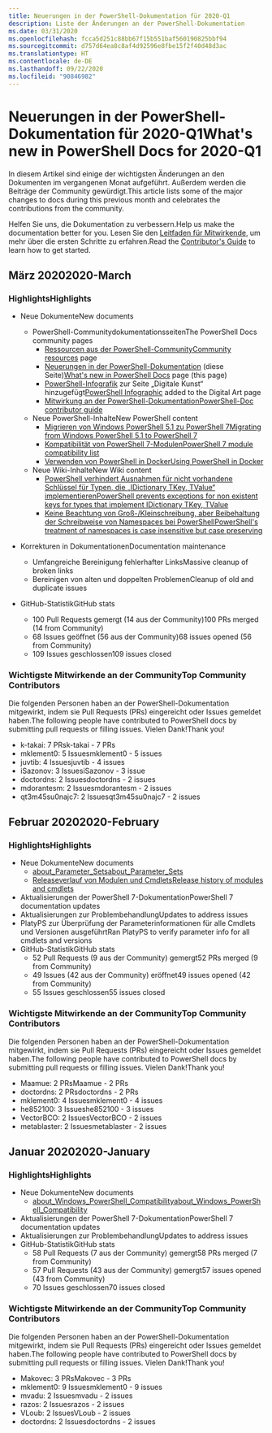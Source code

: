 ```yaml
---
title: Neuerungen in der PowerShell-Dokumentation für 2020-Q1
description: Liste der Änderungen an der PowerShell-Dokumentation
ms.date: 03/31/2020
ms.openlocfilehash: fcca5d251c88bb67f15b551baf560190825bbf94
ms.sourcegitcommit: d757d64ea8c8af4d92596e8fbe15f2f40d48d3ac
ms.translationtype: HT
ms.contentlocale: de-DE
ms.lasthandoff: 09/22/2020
ms.locfileid: "90846982"
---
```

# <a name="whats-new-in-powershell-docs-for-2020-q1"></a><span data-ttu-id="63592-103">Neuerungen in der PowerShell-Dokumentation für 2020-Q1</span><span class="sxs-lookup"><span data-stu-id="63592-103">What's new in PowerShell Docs for 2020-Q1</span></span>

<span data-ttu-id="63592-104">In diesem Artikel sind einige der wichtigsten Änderungen an den Dokumenten im vergangenen Monat aufgeführt. Außerdem werden die Beiträge der Community gewürdigt.</span><span class="sxs-lookup"><span data-stu-id="63592-104">This article lists some of the major changes to docs during this previous month and celebrates the contributions from the community.</span></span>

<span data-ttu-id="63592-105">Helfen Sie uns, die Dokumentation zu verbessern.</span><span class="sxs-lookup"><span data-stu-id="63592-105">Help us make the documentation better for you.</span></span> <span data-ttu-id="63592-106">Lesen Sie den [Leitfaden für Mitwirkende][contrib], um mehr über die ersten Schritte zu erfahren.</span><span class="sxs-lookup"><span data-stu-id="63592-106">Read the [Contributor's Guide][contrib] to learn how to get started.</span></span>

## <a name="2020-march"></a><span data-ttu-id="63592-107">März 2020</span><span class="sxs-lookup"><span data-stu-id="63592-107">2020-March</span></span>

### <a name="highlights"></a><span data-ttu-id="63592-108">Highlights</span><span class="sxs-lookup"><span data-stu-id="63592-108">Highlights</span></span>

- <span data-ttu-id="63592-109">Neue Dokumente</span><span class="sxs-lookup"><span data-stu-id="63592-109">New documents</span></span>
  - <span data-ttu-id="63592-110">PowerShell-Communitydokumentationsseiten</span><span class="sxs-lookup"><span data-stu-id="63592-110">The PowerShell Docs community pages</span></span>
    - <span data-ttu-id="63592-111">[Ressourcen aus der PowerShell-Community](/powershell/scripting/community/community-support)</span><span class="sxs-lookup"><span data-stu-id="63592-111">[Community resources](/powershell/scripting/community/community-support) page</span></span>
    - <span data-ttu-id="63592-112">[Neuerungen in der PowerShell-Dokumentation](#2020-march) (diese Seite)</span><span class="sxs-lookup"><span data-stu-id="63592-112">[What's new in PowerShell Docs](#2020-march) page (this page)</span></span>
    - <span data-ttu-id="63592-113">[PowerShell-Infografik](https://github.com/MicrosoftDocs/PowerShell-Docs/blob/staging/assets/PowerShell_7_Infographic.pdf) zur Seite „Digitale Kunst“ hinzugefügt</span><span class="sxs-lookup"><span data-stu-id="63592-113">[PowerShell Infographic](https://github.com/MicrosoftDocs/PowerShell-Docs/blob/staging/assets/PowerShell_7_Infographic.pdf) added to the Digital Art page</span></span>
    - [<span data-ttu-id="63592-114">Mitwirkung an der PowerShell-Dokumentation</span><span class="sxs-lookup"><span data-stu-id="63592-114">PowerShell-Doc contributor guide</span></span>](/powershell/scripting/community/contributing/overview?view=powershell-7)
  - <span data-ttu-id="63592-115">Neue PowerShell-Inhalte</span><span class="sxs-lookup"><span data-stu-id="63592-115">New PowerShell content</span></span>
    - [<span data-ttu-id="63592-116">Migrieren von Windows PowerShell 5.1 zu PowerShell 7</span><span class="sxs-lookup"><span data-stu-id="63592-116">Migrating from Windows PowerShell 5.1 to PowerShell 7</span></span>](/powershell/scripting/whats-new/migrating-from-windows-powershell-51-to-powershell-7)
    - [<span data-ttu-id="63592-117">Kompatibilität von PowerShell 7-Modulen</span><span class="sxs-lookup"><span data-stu-id="63592-117">PowerShell 7 module compatibility list</span></span>](/PowerShell/scripting/whats-new/module-compatibility)
    - [<span data-ttu-id="63592-118">Verwenden von PowerShell in Docker</span><span class="sxs-lookup"><span data-stu-id="63592-118">Using PowerShell in Docker</span></span>](/powershell/scripting/install/powershell-in-docker)
  - <span data-ttu-id="63592-119">Neue Wiki-Inhalte</span><span class="sxs-lookup"><span data-stu-id="63592-119">New Wiki content</span></span>
    - [<span data-ttu-id="63592-120">PowerShell verhindert Ausnahmen für nicht vorhandene Schlüssel für Typen, die „IDictionary TKey, TValue“ implementieren</span><span class="sxs-lookup"><span data-stu-id="63592-120">PowerShell prevents exceptions for non existent keys for types that implement IDictionary TKey, TValue</span></span>](https://github.com/MicrosoftDocs/PowerShell-Docs/wiki/PowerShell-prevents-exceptions-for-non-existent-keys-for-types-that-implement-IDictionary-TKey,-TValue-)
    - [<span data-ttu-id="63592-121">Keine Beachtung von Groß-/Kleinschreibung, aber Beibehaltung der Schreibweise von Namespaces bei PowerShell</span><span class="sxs-lookup"><span data-stu-id="63592-121">PowerShell's treatment of namespaces is case insensitive but case preserving</span></span>](https://github.com/MicrosoftDocs/PowerShell-Docs/wiki/PowerShell's-treatment-of-namespaces-is-case-insensitive-but-case-preserving)

- <span data-ttu-id="63592-122">Korrekturen in Dokumentationen</span><span class="sxs-lookup"><span data-stu-id="63592-122">Documentation maintenance</span></span>
  - <span data-ttu-id="63592-123">Umfangreiche Bereinigung fehlerhafter Links</span><span class="sxs-lookup"><span data-stu-id="63592-123">Massive cleanup of broken links</span></span>
  - <span data-ttu-id="63592-124">Bereinigen von alten und doppelten Problemen</span><span class="sxs-lookup"><span data-stu-id="63592-124">Cleanup of old and duplicate issues</span></span>

- <span data-ttu-id="63592-125">GitHub-Statistik</span><span class="sxs-lookup"><span data-stu-id="63592-125">GitHub stats</span></span>
  - <span data-ttu-id="63592-126">100 Pull Requests gemergt (14 aus der Community)</span><span class="sxs-lookup"><span data-stu-id="63592-126">100 PRs merged (14 from Community)</span></span>
  - <span data-ttu-id="63592-127">68 Issues geöffnet (56 aus der Community)</span><span class="sxs-lookup"><span data-stu-id="63592-127">68 issues opened (56 from Community)</span></span>
  - <span data-ttu-id="63592-128">109 Issues geschlossen</span><span class="sxs-lookup"><span data-stu-id="63592-128">109 issues closed</span></span>

### <a name="top-community-contributors"></a><span data-ttu-id="63592-129">Wichtigste Mitwirkende an der Community</span><span class="sxs-lookup"><span data-stu-id="63592-129">Top Community Contributors</span></span>

<span data-ttu-id="63592-130">Die folgenden Personen haben an der PowerShell-Dokumentation mitgewirkt, indem sie Pull Requests (PRs) eingereicht oder Issues gemeldet haben.</span><span class="sxs-lookup"><span data-stu-id="63592-130">The following people have contributed to PowerShell docs by submitting pull requests or filling issues.</span></span> <span data-ttu-id="63592-131">Vielen Dank!</span><span class="sxs-lookup"><span data-stu-id="63592-131">Thank you!</span></span>

- <span data-ttu-id="63592-132">k-takai: 7 PRs</span><span class="sxs-lookup"><span data-stu-id="63592-132">k-takai - 7 PRs</span></span>
- <span data-ttu-id="63592-133">mklement0: 5 Issues</span><span class="sxs-lookup"><span data-stu-id="63592-133">mklement0 - 5 issues</span></span>
- <span data-ttu-id="63592-134">juvtib: 4 Issues</span><span class="sxs-lookup"><span data-stu-id="63592-134">juvtib - 4 issues</span></span>
- <span data-ttu-id="63592-135">iSazonov: 3 Issues</span><span class="sxs-lookup"><span data-stu-id="63592-135">iSazonov - 3 issue</span></span>
- <span data-ttu-id="63592-136">doctordns: 2 Issues</span><span class="sxs-lookup"><span data-stu-id="63592-136">doctordns - 2 issues</span></span>
- <span data-ttu-id="63592-137">mdorantesm: 2 Issues</span><span class="sxs-lookup"><span data-stu-id="63592-137">mdorantesm - 2 issues</span></span>
- <span data-ttu-id="63592-138">qt3m45su0najc7: 2 Issues</span><span class="sxs-lookup"><span data-stu-id="63592-138">qt3m45su0najc7 - 2 issues</span></span>

## <a name="2020-february"></a><span data-ttu-id="63592-139">Februar 2020</span><span class="sxs-lookup"><span data-stu-id="63592-139">2020-February</span></span>

### <a name="highlights"></a><span data-ttu-id="63592-140">Highlights</span><span class="sxs-lookup"><span data-stu-id="63592-140">Highlights</span></span>

- <span data-ttu-id="63592-141">Neue Dokumente</span><span class="sxs-lookup"><span data-stu-id="63592-141">New documents</span></span>
  - [<span data-ttu-id="63592-142">about_Parameter_Sets</span><span class="sxs-lookup"><span data-stu-id="63592-142">about_Parameter_Sets</span></span>](/powershell/module/microsoft.powershell.core/about/about_parameter_sets)
  - [<span data-ttu-id="63592-143">Releaseverlauf von Modulen und Cmdlets</span><span class="sxs-lookup"><span data-stu-id="63592-143">Release history of modules and cmdlets</span></span>](/powershell/scripting/whats-new/cmdlet-versions)
- <span data-ttu-id="63592-144">Aktualisierungen der PowerShell 7-Dokumentation</span><span class="sxs-lookup"><span data-stu-id="63592-144">PowerShell 7 documentation updates</span></span>
- <span data-ttu-id="63592-145">Aktualisierungen zur Problembehandlung</span><span class="sxs-lookup"><span data-stu-id="63592-145">Updates to address issues</span></span>
- <span data-ttu-id="63592-146">PlatyPS zur Überprüfung der Parameterinformationen für alle Cmdlets und Versionen ausgeführt</span><span class="sxs-lookup"><span data-stu-id="63592-146">Ran PlatyPS to verify parameter info for all cmdlets and versions</span></span>
- <span data-ttu-id="63592-147">GitHub-Statistik</span><span class="sxs-lookup"><span data-stu-id="63592-147">GitHub stats</span></span>
  - <span data-ttu-id="63592-148">52 Pull Requests (9 aus der Community) gemergt</span><span class="sxs-lookup"><span data-stu-id="63592-148">52 PRs merged (9 from Community)</span></span>
  - <span data-ttu-id="63592-149">49 Issues (42 aus der Community) eröffnet</span><span class="sxs-lookup"><span data-stu-id="63592-149">49 issues opened (42 from Community)</span></span>
  - <span data-ttu-id="63592-150">55 Issues geschlossen</span><span class="sxs-lookup"><span data-stu-id="63592-150">55 issues closed</span></span>

### <a name="top-community-contributors"></a><span data-ttu-id="63592-151">Wichtigste Mitwirkende an der Community</span><span class="sxs-lookup"><span data-stu-id="63592-151">Top Community Contributors</span></span>

<span data-ttu-id="63592-152">Die folgenden Personen haben an der PowerShell-Dokumentation mitgewirkt, indem sie Pull Requests (PRs) eingereicht oder Issues gemeldet haben.</span><span class="sxs-lookup"><span data-stu-id="63592-152">The following people have contributed to PowerShell docs by submitting pull requests or filling issues.</span></span> <span data-ttu-id="63592-153">Vielen Dank!</span><span class="sxs-lookup"><span data-stu-id="63592-153">Thank you!</span></span>

- <span data-ttu-id="63592-154">Maamue: 2 PRs</span><span class="sxs-lookup"><span data-stu-id="63592-154">Maamue - 2 PRs</span></span>
- <span data-ttu-id="63592-155">doctordns: 2 PRs</span><span class="sxs-lookup"><span data-stu-id="63592-155">doctordns - 2 PRs</span></span>
- <span data-ttu-id="63592-156">mklement0: 4 Issues</span><span class="sxs-lookup"><span data-stu-id="63592-156">mklement0 - 4 issues</span></span>
- <span data-ttu-id="63592-157">he852100: 3 Issues</span><span class="sxs-lookup"><span data-stu-id="63592-157">he852100 - 3 issues</span></span>
- <span data-ttu-id="63592-158">VectorBCO: 2 Issues</span><span class="sxs-lookup"><span data-stu-id="63592-158">VectorBCO - 2 issues</span></span>
- <span data-ttu-id="63592-159">metablaster: 2 Issues</span><span class="sxs-lookup"><span data-stu-id="63592-159">metablaster - 2 issues</span></span>

## <a name="2020-january"></a><span data-ttu-id="63592-160">Januar 2020</span><span class="sxs-lookup"><span data-stu-id="63592-160">2020-January</span></span>

### <a name="highlights"></a><span data-ttu-id="63592-161">Highlights</span><span class="sxs-lookup"><span data-stu-id="63592-161">Highlights</span></span>

- <span data-ttu-id="63592-162">Neue Dokumente</span><span class="sxs-lookup"><span data-stu-id="63592-162">New documents</span></span>
  - [<span data-ttu-id="63592-163">about_Windows_PowerShell_Compatibility</span><span class="sxs-lookup"><span data-stu-id="63592-163">about_Windows_PowerShell_Compatibility</span></span>](/powershell/module/microsoft.powershell.core/about/about_Windows_PowerShell_Compatibility)
- <span data-ttu-id="63592-164">Aktualisierungen der PowerShell 7-Dokumentation</span><span class="sxs-lookup"><span data-stu-id="63592-164">PowerShell 7 documentation updates</span></span>
- <span data-ttu-id="63592-165">Aktualisierungen zur Problembehandlung</span><span class="sxs-lookup"><span data-stu-id="63592-165">Updates to address issues</span></span>
- <span data-ttu-id="63592-166">GitHub-Statistik</span><span class="sxs-lookup"><span data-stu-id="63592-166">GitHub stats</span></span>
  - <span data-ttu-id="63592-167">58 Pull Requests (7 aus der Community) gemergt</span><span class="sxs-lookup"><span data-stu-id="63592-167">58 PRs merged (7 from Community)</span></span>
  - <span data-ttu-id="63592-168">57 Pull Requests (43 aus der Community) gemergt</span><span class="sxs-lookup"><span data-stu-id="63592-168">57 issues opened (43 from Community)</span></span>
  - <span data-ttu-id="63592-169">70 Issues geschlossen</span><span class="sxs-lookup"><span data-stu-id="63592-169">70 issues closed</span></span>

### <a name="top-community-contributors"></a><span data-ttu-id="63592-170">Wichtigste Mitwirkende an der Community</span><span class="sxs-lookup"><span data-stu-id="63592-170">Top Community Contributors</span></span>

<span data-ttu-id="63592-171">Die folgenden Personen haben an der PowerShell-Dokumentation mitgewirkt, indem sie Pull Requests (PRs) eingereicht oder Issues gemeldet haben.</span><span class="sxs-lookup"><span data-stu-id="63592-171">The following people have contributed to PowerShell docs by submitting pull requests or filling issues.</span></span> <span data-ttu-id="63592-172">Vielen Dank!</span><span class="sxs-lookup"><span data-stu-id="63592-172">Thank you!</span></span>

- <span data-ttu-id="63592-173">Makovec: 3 PRs</span><span class="sxs-lookup"><span data-stu-id="63592-173">Makovec - 3 PRs</span></span>
- <span data-ttu-id="63592-174">mklement0: 9 Issues</span><span class="sxs-lookup"><span data-stu-id="63592-174">mklement0 - 9 issues</span></span>
- <span data-ttu-id="63592-175">mvadu: 2 Issues</span><span class="sxs-lookup"><span data-stu-id="63592-175">mvadu - 2 issues</span></span>
- <span data-ttu-id="63592-176">razos: 2 Issues</span><span class="sxs-lookup"><span data-stu-id="63592-176">razos - 2 issues</span></span>
- <span data-ttu-id="63592-177">VLoub: 2 Issues</span><span class="sxs-lookup"><span data-stu-id="63592-177">VLoub - 2 issues</span></span>
- <span data-ttu-id="63592-178">doctordns: 2 Issues</span><span class="sxs-lookup"><span data-stu-id="63592-178">doctordns - 2 issues</span></span>

<!-- Link references -->
[contrib]: contributing/overview.md
